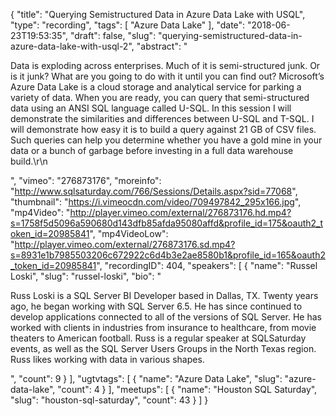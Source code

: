 {
  "title": "Querying Semistructured Data in Azure Data Lake with USQL",
  "type": "recording",
  "tags": [
    "Azure Data Lake"
  ],
  "date": "2018-06-23T19:53:35",
  "draft": false,
  "slug": "querying-semistructured-data-in-azure-data-lake-with-usql-2",
  "abstract": "<p>Data is exploding across enterprises.  Much of it is semi-structured junk.  Or is it junk?  What are you going to do with it until you can find out?  Microsoft’s Azure Data Lake is a cloud storage and analytical service for parking a variety of data.  When you are ready, you can query that semi-structured data using an ANSI SQL language called U-SQL.  In this session I will demonstrate the similarities and differences between U-SQL and T-SQL.  I will demonstrate how easy it is to build a query against 21 GB of CSV files. Such queries can help you determine whether you have a gold mine in your data or a bunch of garbage before investing in a full data warehouse build.\r\n</p>",
  "vimeo": "276873176",
  "moreinfo": "http://www.sqlsaturday.com/766/Sessions/Details.aspx?sid=77068",
  "thumbnail": "https://i.vimeocdn.com/video/709497842_295x166.jpg",
  "mp4Video": "http://player.vimeo.com/external/276873176.hd.mp4?s=1758f5d5096a590680d143dfb85afda95080affd&profile_id=175&oauth2_token_id=20985841",
  "mp4VideoLow": "http://player.vimeo.com/external/276873176.sd.mp4?s=8931e1b7985503206c672922c6d4b3e2ae8580b1&profile_id=165&oauth2_token_id=20985841",
  "recordingID": 404,
  "speakers": [
    {
      "name": "Russel Loski",
      "slug": "russel-loski",
      "bio": "<p>Russ Loski is a SQL Server BI Developer based in Dallas, TX. Twenty years ago, he began working with SQL Server 6.5. He has since continued to develop applications connected to all of the versions of SQL Server. He has worked with clients in industries from insurance to healthcare, from movie theaters to American football.  Russ is a regular speaker at SQLSaturday events, as well as the SQL Server Users Groups in the North Texas region. Russ likes working with data in various shapes.</p>",
      "count": 9
    }
  ],
  "ugtvtags": [
    {
      "name": "Azure Data Lake",
      "slug": "azure-data-lake",
      "count": 4
    }
  ],
  "meetups": [
    {
      "name": "Houston SQL Saturday",
      "slug": "houston-sql-saturday",
      "count": 43
    }
  ]
}